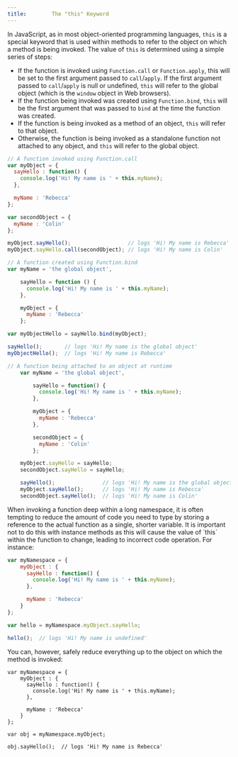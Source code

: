 ```yaml
---
title:        The "this" Keyword
---
```


In JavaScript, as in most object-oriented programming languages, `this` is a
special keyword that is used within methods to refer to the object on which a
method is being invoked. The value of `this` is determined using a simple series
of steps:

- If the function is invoked using `Function.call` or `Function.apply`, this will
  be set to the first argument passed to `call`/`apply`. If the first argument
  passed to `call`/`apply` is null or undefined, `this` will refer to the global
  object (which is the `window` object in Web browsers).
- If the function being invoked was created using `Function.bind`, `this` will be
  the first argument that was passed to `bind` at the time the function was
  created.
- If the function is being invoked as a method of an object, `this` will refer to
  that object.
- Otherwise, the function is being invoked as a standalone function not
  attached to any object, and `this` will refer to the global object.

``` js
// A function invoked using Function.call
var myObject = {
  sayHello : function() {
    console.log('Hi! My name is ' + this.myName);
  },

  myName : 'Rebecca'
};

var secondObject = {
  myName : 'Colin'
};

myObject.sayHello();                  // logs 'Hi! My name is Rebecca'
myObject.sayHello.call(secondObject); // logs 'Hi! My name is Colin'
```

``` js
// A function created using Function.bind
var myName = 'the global object',

    sayHello = function () {
      console.log('Hi! My name is ' + this.myName);
    },

    myObject = {
      myName : 'Rebecca'
    };

var myObjectHello = sayHello.bind(myObject);

sayHello();       // logs 'Hi! My name is the global object'
myObjectHello();  // logs 'Hi! My name is Rebecca'
```

``` js
// A function being attached to an object at runtime
    var myName = 'the global object',

        sayHello = function() {
          console.log('Hi! My name is ' + this.myName);
        },

        myObject = {
          myName : 'Rebecca'
        },

        secondObject = {
          myName : 'Colin'
        };

    myObject.sayHello = sayHello;
    secondObject.sayHello = sayHello;

    sayHello();               // logs 'Hi! My name is the global object'
    myObject.sayHello();      // logs 'Hi! My name is Rebecca'
    secondObject.sayHello();  // logs 'Hi! My name is Colin'
```

<div class="note">
When invoking a function deep within a long namespace, it is often tempting to
reduce the amount of code you need to type by storing a reference to the actual
function as a single, shorter variable. It is important not to do this with
instance methods as this will cause the value of `this` within the function to
change, leading to incorrect code operation. For instance:
</div>

``` js
var myNamespace = {
    myObject : {
      sayHello : function() {
        console.log('Hi! My name is ' + this.myName);
      },

      myName : 'Rebecca'
    }
};

var hello = myNamespace.myObject.sayHello;

hello();  // logs 'Hi! My name is undefined'
```


<div class="note">
You can, however, safely reduce everything up to the object on which the method is invoked:
</div>

```
var myNamespace = {
    myObject : {
      sayHello : function() {
        console.log('Hi! My name is ' + this.myName);
      },

      myName : 'Rebecca'
    }
};

var obj = myNamespace.myObject;

obj.sayHello();  // logs 'Hi! My name is Rebecca'
```
